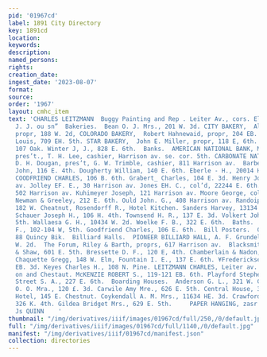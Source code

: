```yaml
---
pid: '01967cd'
label: 1891 City Directory
key: 1891cd
location: 
keywords: 
description: 
named_persons: 
rights: 
creation_date: 
ingest_date: '2023-08-07'
format: 
source: 
order: '1967'
layout: cmhc_item
text: 'CHARLES LEITZMANN  Buggy Painting and Rep . Leiter Av., cors. Elm & Chestnut     ANW  264  BOA     Awnings.  UINN
  J. J. ou sn”  Bakeries.  Bean O. J. Mrs., 201 W. 3d. CITY BAKERY,  Alfred Tweed,
  propr, 188 W. 2d, COLORADO BAKERY,  Robert Hahnewaid, propr, 204 EB. 3d. Kreiling
  Louis, 709 EH. 5th. STAR BAKERY,  John E. Miller, propr, 118 E, 6th. Widman Conrad,
  107 Oak. Winter J, J., 828 E. 6th.  Banks.  AMERICAN NATIONAL BANK, M. H. Williams,
  pres’t., T. H. Lee, cashier, Harrison av. se. cor. 5th. CARBONATE NATIONAL BANK
  D. H. Dougan, pres’t, G. W. Trimble, cashier, 811 Harrison av.  Barbers.  Belmore
  John, 116 E. 4th. Dougherty William, 140 E. 6th. Eberle - H., 20014 Harrison av.
  COODFRIEND CHARLES, 106 B. 6th. Grabert_ Charles, 104 E. 3d. Henry Joseph, 209 Harrisen
  av. Jolley EF. E., 30 Harrison av. Jones EH. C., col’d, 22244 E. 6th. Kissel William,
  502 Harrison av. Kuhimeyer Joseph, 121 Harrison av. Moore George, cold, 112 W. 2a.
  Newman & Greeley, 212 E. 6th. Ould John. G., 408 Harrison av. Randoiph W. C., col’d,
  182 W. Cheatnut, Rosendorff R., Hotel Kitchen. Sanders Harvey, 13134 N. Poplar.
  Schauer Joseph H., 106 H. 4th. Townsend H. R., 137 E. 3d. Volkert John A.,136 E.
  5th. Wallaesa G. H., 10434 W. 2d. Woelke F. B., 322 E. 6th.  Baths.  Eller John
  F., 102-104 W, 5th. Goodfriend Charles, 106 E. 6th.  Bill Posters.  COLMAN JOHN,
  88 Quincy Bik.  Billiard Halls.  PIONEER BILLIARD HALL, A. F. Grundel, propr, 118
  W. 2d.  The Forum, Riley & Barth, proprs, 617 Harrison av.  Blacksmiths.  Bonner
  & Shaw, 601 E. 5th. Bressette D. F., 120 E, 4th. Chamberlain & Nadon, 330 W. Chestnut.
  Chaquette Gregg, 148 W. Elm, Fountain I. E., 137 E. 6th. ¥Fredericksen Peter, 122
  EB. 3d. Keyes Charles H., 108 N. Pine. LEITZMANN CHARLES, Leiter av. pron eines
  on and Chestaut. McKENZIE ROBERT S., 119-121 EB. 6th. Playford Stephen, 118 E. 4th.
  Street S. A., 227 E. 6th.  Boarding Houses.  Anderson G. L., 321 W. Chestnut. Boegel
  O. O. Mra., 120 £. 3d. Carwile Amy Mre., 626 E. 5th. Central House, 301 E. 7th.  City
  Hotel, 145 E. Chestnut. Coykendall A. M. Mrs., 11634 HE. 3d. Crawford M. J. Mrs.,
  326 K. 4th. Gildea Bridget Mrs., 629 E. 5th.     PAPER HANGING, zasr eters sr.  144  J.
  Js QUINN    '
thumbnail: "/img/derivatives/iiif/images/01967cd/full/250,/0/default.jpg"
full: "/img/derivatives/iiif/images/01967cd/full/1140,/0/default.jpg"
manifest: "/img/derivatives/iiif/01967cd/manifest.json"
collection: directories
---
```

